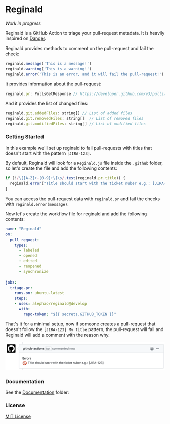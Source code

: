 # Reginald

_Work in progress_

Reginald is a GitHub Action to triage your pull-request metadata. It is heavily inspired on [Danger](https://github.com/danger/danger).

Reginald provides methods to comment on the pull-request and fail the check:

```js
reginald.message('This is a message!')
reginald.warning('This is a warning!')
reginald.error('This is an error, and it will fail the pull-request!')
```

It provides information about the pull-request:

```js
reginald.pr: PullsGetResponse // https://developer.github.com/v3/pulls/#list-pull-requests
```

And it provides the list of changed files:

```js
reginald.git.addedFiles: string[] // List of added files
reginald.git.removedFiles: string[]  // List of removed files
reginald.git.modifiedFiles: string[] // List of modified files
```

### Getting Started

In this example we'll set up reginald to fail pull-requests with titles that doesn't start with the pattern `[JIRA-123]`.

By default, Reginald will look for a `Reginald.js` file inside the `.github` folder, so let's create the file and add the following contents:

```js
if (!/\[[A-Z]+-[0-9]+\]\s/.test(reginald.pr.title)) {
  reginald.error("Title should start with the ticket nuber e.g.: [JIRA-123]")
}
```

You can access the pull-request data with `reginald.pr` and fail the checks with `reginald.error(message)`.

Now let's create the workflow file for reginald and add the following contents:

```yaml
name: "Reginald"
on:
  pull_request:
    types:
      - labeled
      - opened
      - edited
      - reopened
      - synchronize

jobs:
  triage-pr:
    runs-on: ubuntu-latest
    steps:
    - uses: alephao/reginald@develop
      with:
        repo-token: "${{ secrets.GITHUB_TOKEN }}"
```

That's it for a minimal setup, now if someone creates a pull-request that doesn't follow the `[JIRA-123] My title` pattern, the pull-request will fail and Reginald will add a comment with the reason why.

![Error Message](assets/reginald-error-jira.png)

### Documentation

See the [Documentation](Documentation) folder:

### License

[MIT License](LICENSE)